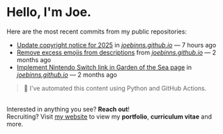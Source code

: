 # Hello, I'm Joe.
Here are the most recent commits from my public repositories:<br>
<!--activity_section_start-->
- [Update copyright notice for 2025](https://github.com/joebinns/joebinns.github.io/commit/626a7e0a9dab01885c2d5423f36d31dbdacf4fd1) in [*joebinns.github.io*](https://github.com/joebinns/joebinns.github.io) — 7 hours ago
- [Remove excess emojis from descriptions](https://github.com/joebinns/joebinns.github.io/commit/daed836d92214e2b2681566bd06003a1461df0d5) from [*joebinns.github.io*](https://github.com/joebinns/joebinns.github.io) — 2 months ago
- [Implement Nintendo Switch link in Garden of the Sea page](https://github.com/joebinns/joebinns.github.io/commit/503907435463af6c2dedd15d87e88f42120a90e2) in [*joebinns.github.io*](https://github.com/joebinns/joebinns.github.io) — 2 months ago
<!--activity_section_end-->
> 🚀 I've automated this content using Python  and GitHub Actions.

<br>Interested in anything you see? **Reach out**!<br>
Recruiting? Visit [my website](https://joebinns.com/) to view my **portfolio**, **curriculum vitae** and more.
